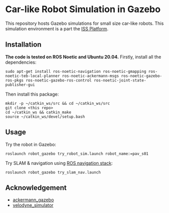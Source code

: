 # Car-like Robot Simulation in Gazebo
This repository hosts Gazebo simulations for small size car-like robots. This simulation environment is a part the [ISS Platform](https://tis.ios.ac.cn/iss/).

## Installation
**The code is tested on ROS Noetic and Ubuntu 20.04.**
Firstly, install all the dependencies:
```
sudo apt-get install ros-noetic-navigation ros-noetic-gmapping ros-noetic-teb-local-planner ros-noetic-ackermann-msgs ros-noetic-gazebo-ros-pkgs ros-noetic-gazebo-ros-control ros-noetic-joint-state-publisher-gui
```

Then install this package:
```
mkdir -p ~/catkin_ws/src && cd ~/catkin_ws/src
git clone <this repo>
cd ~/catkin_ws && catkin_make
source ~/catkin_ws/devel/setup.bash
```

## Usage
Try the robot in Gazebo:
```
roslaunch robot_gazebo try_robot_sim.launch robot_name:=pav_s01
```
Try SLAM & navigation using [ROS navigation stack](http://wiki.ros.org/navigation):
```
roslaunch robot_gazebo try_slam_nav.launch
```

## Acknowledgement
- [ackermann_gazebo](https://github.com/Lord-Z/ackermann_gazebo)
- [velodyne_simulator](https://github.com/lmark1/velodyne_simulator)
